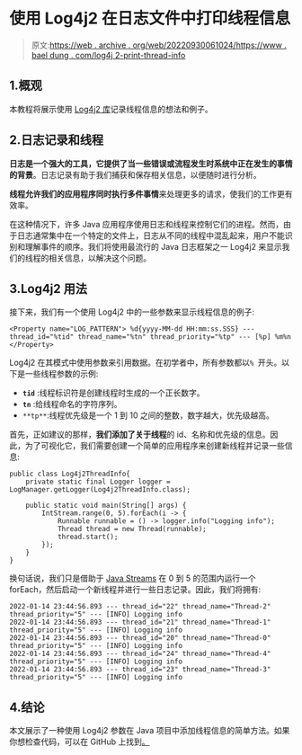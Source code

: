 # 使用 Log4j2 在日志文件中打印线程信息

> 原文:[https://web . archive . org/web/20220930061024/https://www . bael dung . com/log4j 2-print-thread-info](https://web.archive.org/web/20220930061024/https://www.baeldung.com/log4j2-print-thread-info)

## 1.概观

本教程将展示使用 [Log4j2 库](/web/20221208143830/https://www.baeldung.com/log4j2-appenders-layouts-filters)记录线程信息的想法和例子。

## 2.日志记录和线程

**日志是一个强大的工具，它提供了当一些错误或流程发生时系统中正在发生的事情的背景**。日志记录有助于我们捕获和保存相关信息，以便随时进行分析。

**线程允许我们的应用程序同时执行多件事情**来处理更多的请求，使我们的工作更有效率。

在这种情况下，许多 Java 应用程序使用日志和线程来控制它们的进程。然而，由于日志通常集中在一个特定的文件上，日志从不同的线程中混乱起来，用户不能识别和理解事件的顺序。我们将使用最流行的 Java 日志框架之一 Log4j2 来显示我们的线程的相关信息，以解决这个问题。

## 3.Log4j2 用法

接下来，我们有一个使用 Log4j2 中的一些参数来显示线程信息的例子:

```
<Property name="LOG_PATTERN"> %d{yyyy-MM-dd HH:mm:ss.SSS} --- thread_id="%tid" thread_name="%tn" thread_priority="%tp" --- [%p] %m%n </Property>
```

Log4j2 在其模式中使用参数来引用数据。在初学者中，所有参数都以`% `开头。以下是一些线程参数的示例:

*   **`tid`** :线程标识符是创建线程时生成的一个正长数字。
*   **`tn`** :给线程命名的字符序列。
*   `**tp**`:线程优先级是一个 1 到 10 之间的整数，数字越大，优先级越高。

首先，正如建议的那样，**我们添加了关于线程**的 id、名称和优先级的信息。因此，为了可视化它，我们需要创建一个简单的应用程序来创建新线程并记录一些信息:

```
public class Log4j2ThreadInfo{
    private static final Logger logger = LogManager.getLogger(Log4j2ThreadInfo.class);

    public static void main(String[] args) {
        IntStream.range(0, 5).forEach(i -> {
            Runnable runnable = () -> logger.info("Logging info");
            Thread thread = new Thread(runnable);
            thread.start();
        });
    }
}
```

换句话说，我们只是借助于 [Java Streams](/web/20221208143830/https://www.baeldung.com/java-8-streams) 在 0 到 5 的范围内运行一个 forEach，然后启动一个新线程并进行一些日志记录。因此，我们将拥有:

```
2022-01-14 23:44:56.893 --- thread_id="22" thread_name="Thread-2" thread_priority="5" --- [INFO] Logging info
2022-01-14 23:44:56.893 --- thread_id="21" thread_name="Thread-1" thread_priority="5" --- [INFO] Logging info
2022-01-14 23:44:56.893 --- thread_id="20" thread_name="Thread-0" thread_priority="5" --- [INFO] Logging info
2022-01-14 23:44:56.893 --- thread_id="24" thread_name="Thread-4" thread_priority="5" --- [INFO] Logging info
2022-01-14 23:44:56.893 --- thread_id="23" thread_name="Thread-3" thread_priority="5" --- [INFO] Logging info
```

## 4.结论

本文展示了一种使用 Log4j2 参数在 Java 项目中添加线程信息的简单方法。如果你想检查代码，可以在 GitHub 上找到[。](https://web.archive.org/web/20221208143830/https://github.com/eugenp/tutorials/tree/master/logging-modules/log4j2)